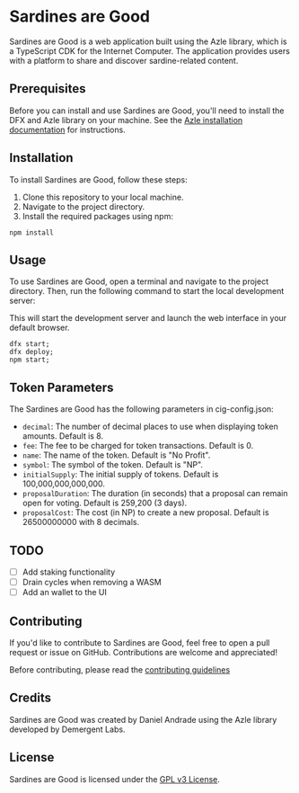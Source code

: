 # Sardines are Good

Sardines are Good is a web application built using the Azle library, which is a TypeScript CDK for the Internet Computer. The application provides users with a platform to share and discover sardine-related content.

## Prerequisites

Before you can install and use Sardines are Good, you'll need to install the DFX and Azle library on your machine. See the [Azle installation documentation](https://demergent-labs.github.io/azle/installation.html) for instructions.

## Installation

To install Sardines are Good, follow these steps:

1. Clone this repository to your local machine.
2. Navigate to the project directory.
3. Install the required packages using npm:

```
npm install

```

## Usage

To use Sardines are Good, open a terminal and navigate to the project directory. Then, run the following command to start the local development server:


This will start the development server and launch the web interface in your default browser.

```
dfx start;
dfx deploy;
npm start;

```

## Token Parameters

The Sardines are Good has the following parameters in cig-config.json:

- `decimal`: The number of decimal places to use when displaying token amounts. Default is 8.
- `fee`: The fee to be charged for token transactions. Default is 0.
- `name`: The name of the token. Default is "No Profit".
- `symbol`: The symbol of the token. Default is "NP".
- `initialSupply`: The initial supply of tokens. Default is 100,000,000,000,000.
- `proposalDuration`: The duration (in seconds) that a proposal can remain open for voting. Default is 259,200 (3 days).
- `proposalCost`: The cost (in NP) to create a new proposal. Default is 26500000000 with 8 decimals.

## TODO
- [ ] Add staking functionality
- [ ] Drain cycles when removing a WASM
- [ ] Add an wallet to the UI

## Contributing

If you'd like to contribute to Sardines are Good, feel free to open a pull request or issue on GitHub. Contributions are welcome and appreciated!

Before contributing, please read the [contributing guidelines](CONTRIBUTING.md)

## Credits

Sardines are Good was created by Daniel Andrade using the Azle library developed by Demergent Labs.

## License

Sardines are Good is licensed under the [GPL v3 License](LICENSE.md).